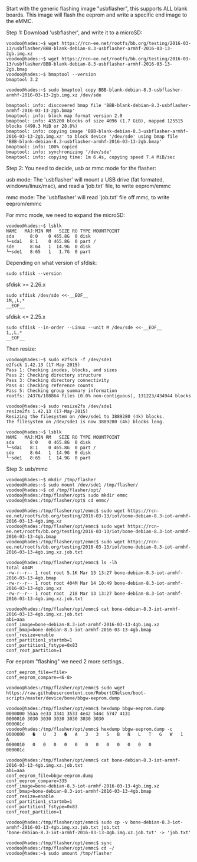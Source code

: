 
Start with the generic flashing image "usbflasher", this supports ALL blank boards. This image will flash the eeprom and write a specific end image to the eMMC.

Step 1: Download 'usbflasher', and write it to a microSD:

```
voodoo@hades:~$ wget https://rcn-ee.net/rootfs/bb.org/testing/2016-03-13/usbflasher/BBB-blank-debian-8.3-usbflasher-armhf-2016-03-13-2gb.img.xz
voodoo@hades:~$ wget https://rcn-ee.net/rootfs/bb.org/testing/2016-03-13/usbflasher/BBB-blank-debian-8.3-usbflasher-armhf-2016-03-13-2gb.bmap
voodoo@hades:~$ bmaptool --version
bmaptool 3.2
```

```
voodoo@hades:~$ sudo bmaptool copy BBB-blank-debian-8.3-usbflasher-armhf-2016-03-13-2gb.img.xz /dev/sde

bmaptool: info: discovered bmap file 'BBB-blank-debian-8.3-usbflasher-armhf-2016-03-13-2gb.bmap'
bmaptool: info: block map format version 2.0
bmaptool: info: 435200 blocks of size 4096 (1.7 GiB), mapped 125515 blocks (490.3 MiB or 28.8%)
bmaptool: info: copying image 'BBB-blank-debian-8.3-usbflasher-armhf-2016-03-13-2gb.img.xz' to block device '/dev/sde' using bmap file 'BBB-blank-debian-8.3-usbflasher-armhf-2016-03-13-2gb.bmap'
bmaptool: info: 100% copied
bmaptool: info: synchronizing '/dev/sde'
bmaptool: info: copying time: 1m 6.4s, copying speed 7.4 MiB/sec
```

Step 2: You need to decide, usb or mmc mode for the flasher:

usb mode: The 'usbflasher' will mount a USB drive (fat formated, windows/linux/mac), and read a 'job.txt' file, to write eeprom/emmc

mmc mode: The 'usbflasher' will read 'job.txt' file off mmc, to write eeprom/emmc

For mmc mode, we need to expand the microSD:

```
voodoo@hades:~$ lsblk
NAME   MAJ:MIN RM   SIZE RO TYPE MOUNTPOINT
sda      8:0    0 465.8G  0 disk 
└─sda1   8:1    0 465.8G  0 part /
sde      8:64   1  14.9G  0 disk 
└─sde1   8:65   1   1.7G  0 part
```

Depending on what version of sfdisk:

```
sudo sfdisk --version
```

sfdisk >= 2.26.x

```
sudo sfdisk /dev/sde <<-__EOF__
1M,,L,*
__EOF__
```

sfdisk <= 2.25.x

```
sudo sfdisk --in-order --Linux --unit M /dev/sde <<-__EOF__
1,,L,*
__EOF__
```

Then resize:

```
voodoo@hades:~$ sudo e2fsck -f /dev/sde1
e2fsck 1.42.13 (17-May-2015)
Pass 1: Checking inodes, blocks, and sizes
Pass 2: Checking directory structure
Pass 3: Checking directory connectivity
Pass 4: Checking reference counts
Pass 5: Checking group summary information
rootfs: 24376/108864 files (0.0% non-contiguous), 131223/434944 blocks

voodoo@hades:~$ sudo resize2fs /dev/sde1
resize2fs 1.42.13 (17-May-2015)
Resizing the filesystem on /dev/sde1 to 3889280 (4k) blocks.
The filesystem on /dev/sde1 is now 3889280 (4k) blocks long.
```

```
voodoo@hades:~$ lsblk
NAME   MAJ:MIN RM   SIZE RO TYPE MOUNTPOINT
sda      8:0    0 465.8G  0 disk 
└─sda1   8:1    0 465.8G  0 part /
sde      8:64   1  14.9G  0 disk 
└─sde1   8:65   1  14.9G  0 part 
```

Step 3: usb/mmc

```
voodoo@hades:~$ mkdir /tmp/flasher
voodoo@hades:~$ sudo mount /dev/sde1 /tmp/flasher/
voodoo@hades:~$ cd /tmp/flasher/opt/
voodoo@hades:/tmp/flasher/opt$ sudo mkdir emmc
voodoo@hades:/tmp/flasher/opt$ cd emmc/
```

```
voodoo@hades:/tmp/flasher/opt/emmc$ sudo wget https://rcn-ee.net/rootfs/bb.org/testing/2016-03-13/iot/bone-debian-8.3-iot-armhf-2016-03-13-4gb.img.xz
voodoo@hades:/tmp/flasher/opt/emmc$ sudo wget https://rcn-ee.net/rootfs/bb.org/testing/2016-03-13/iot/bone-debian-8.3-iot-armhf-2016-03-13-4gb.bmap
voodoo@hades:/tmp/flasher/opt/emmc$ sudo wget https://rcn-ee.net/rootfs/bb.org/testing/2016-03-13/iot/bone-debian-8.3-iot-armhf-2016-03-13-4gb.img.xz.job.txt

voodoo@hades:/tmp/flasher/opt/emmc$ ls -lh
total 404M
-rw-r--r-- 1 root root 5.1K Mar 13 13:27 bone-debian-8.3-iot-armhf-2016-03-13-4gb.bmap
-rw-r--r-- 1 root root 404M Mar 14 10:49 bone-debian-8.3-iot-armhf-2016-03-13-4gb.img.xz
-rw-r--r-- 1 root root  218 Mar 13 13:27 bone-debian-8.3-iot-armhf-2016-03-13-4gb.img.xz.job.txt
```

```
voodoo@hades:/tmp/flasher/opt/emmc$ cat bone-debian-8.3-iot-armhf-2016-03-13-4gb.img.xz.job.txt
abi=aaa
conf_image=bone-debian-8.3-iot-armhf-2016-03-13-4gb.img.xz
conf_bmap=bone-debian-8.3-iot-armhf-2016-03-13-4gb.bmap
conf_resize=enable
conf_partition1_startmb=1
conf_partition1_fstype=0x83
conf_root_partition=1
```

For eeprom "flashing" we need 2 more settings..

```
conf_eeprom_file=<file>
conf_eeprom_compare=<6-8>
```

```
voodoo@hades:/tmp/flasher/opt/emmc$ sudo wget https://raw.githubusercontent.com/RobertCNelson/boot-scripts/master/device/bone/bbgw-eeprom.dump

voodoo@hades:/tmp/flasher/opt/emmc$ hexdump bbgw-eeprom.dump 
0000000 55aa ee33 3341 3533 4e42 544c 5747 4131
0000010 3030 3030 3030 3030 3030 3030          
000001c
voodoo@hades:/tmp/flasher/opt/emmc$ hexdump bbgw-eeprom.dump -c
0000000   �   U   3   �   A   3   3   5   B   N   L   T   G   W   1   A
0000010   0   0   0   0   0   0   0   0   0   0   0   0                
000001c
```

```
voodoo@hades:/tmp/flasher/opt/emmc$ cat bone-debian-8.3-iot-armhf-2016-03-13-4gb.img.xz.job.txt
abi=aaa
conf_eeprom_file=bbgw-eeprom.dump
conf_eeprom_compare=335
conf_image=bone-debian-8.3-iot-armhf-2016-03-13-4gb.img.xz
conf_bmap=bone-debian-8.3-iot-armhf-2016-03-13-4gb.bmap
conf_resize=enable
conf_partition1_startmb=1
conf_partition1_fstype=0x83
conf_root_partition=1
```

```
voodoo@hades:/tmp/flasher/opt/emmc$ sudo cp -v bone-debian-8.3-iot-armhf-2016-03-13-4gb.img.xz.job.txt job.txt
'bone-debian-8.3-iot-armhf-2016-03-13-4gb.img.xz.job.txt' -> 'job.txt'
```

```
voodoo@hades:/tmp/flasher/opt/emmc$ sync
voodoo@hades:/tmp/flasher/opt/emmc$ cd ~/
voodoo@hades:~$ sudo umount /tmp/flasher 
```
